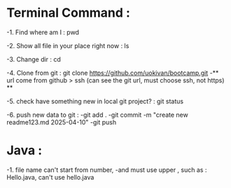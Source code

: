 # Terminal Command :

-1. Find where am I : pwd

-2. Show all file in your place right now : ls

-3. Change dir : cd

-4. Clone from git : git clone https://github.com/uokivan/bootcamp.git
  -** url come from github > ssh (can see the git url, must choose ssh, not https) ** 

-5. check have something new in local git project? : git status 

-6. push new data to git : 
  -git add .
  -git commit -m "create new readme123.md 2025-04-10"
  -git push

# Java :
-1. file name can't start from number, 
  -and must use upper , such as : Hello.java, can't use hello.java 